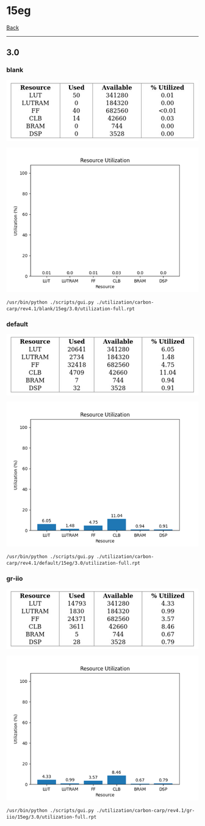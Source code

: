 # 15eg

[Back](<../rev4.1.md>)

---

## 3.0
### blank

<p align="center">
	<img src="../../../../images/carbon-carp/rev4.1/blank/15eg/3.0/table.jpg" />
</p>

<p align="center">
	<img src="../../../../images/carbon-carp/rev4.1/blank/15eg/3.0/graph.png" />
</p>

`/usr/bin/python ./scripts/gui.py ./utilization/carbon-carp/rev4.1/blank/15eg/3.0/utilization-full.rpt`

### default

<p align="center">
	<img src="../../../../images/carbon-carp/rev4.1/default/15eg/3.0/table.jpg" />
</p>

<p align="center">
	<img src="../../../../images/carbon-carp/rev4.1/default/15eg/3.0/graph.png" />
</p>

`/usr/bin/python ./scripts/gui.py ./utilization/carbon-carp/rev4.1/default/15eg/3.0/utilization-full.rpt`

### gr-iio

<p align="center">
	<img src="../../../../images/carbon-carp/rev4.1/gr-iio/15eg/3.0/table.jpg" />
</p>

<p align="center">
	<img src="../../../../images/carbon-carp/rev4.1/gr-iio/15eg/3.0/graph.png" />
</p>

`/usr/bin/python ./scripts/gui.py ./utilization/carbon-carp/rev4.1/gr-iio/15eg/3.0/utilization-full.rpt`

